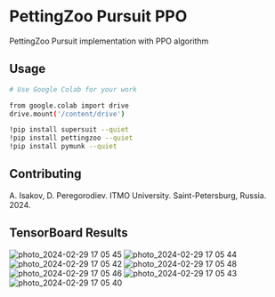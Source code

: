 # PettingZoo Pursuit PPO

PettingZoo Pursuit implementation with PPO algorithm

## Usage

```bash
# Use Google Colab for your work

from google.colab import drive
drive.mount('/content/drive')

!pip install supersuit --quiet
!pip install pettingzoo --quiet
!pip install pymunk --quiet

```

## Contributing

A. Isakov, D. Peregorodiev. ITMO University. Saint-Petersburg, Russia. 2024.

## TensorBoard Results
![photo_2024-02-29 17 05 45](https://github.com/southrussian/pettingzoo_pursuit_ppo/assets/57446339/294ae64b-3b1e-449a-ad84-b6f714ddbe32)
![photo_2024-02-29 17 05 44](https://github.com/southrussian/pettingzoo_pursuit_ppo/assets/57446339/fa4b0fd0-8c13-4103-a8b6-acf1a9647eb7)
![photo_2024-02-29 17 05 42](https://github.com/southrussian/pettingzoo_pursuit_ppo/assets/57446339/b3da6f2a-7190-473a-bfe0-2d5d62b571fd)
![photo_2024-02-29 17 05 48](https://github.com/southrussian/pettingzoo_pursuit_ppo/assets/57446339/eb8f124f-727e-485a-9d65-73cd41039ede)
![photo_2024-02-29 17 05 46](https://github.com/southrussian/pettingzoo_pursuit_ppo/assets/57446339/da6ac402-fb3d-45df-8122-506f5083156e)
![photo_2024-02-29 17 05 43](https://github.com/southrussian/pettingzoo_pursuit_ppo/assets/57446339/a1bd9589-8464-4c54-a222-105b5732dfa2)
![photo_2024-02-29 17 05 40](https://github.com/southrussian/pettingzoo_pursuit_ppo/assets/57446339/33a2affd-4777-48df-ad2d-e8462b9a876f)


